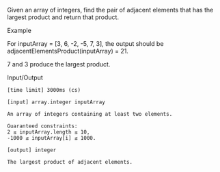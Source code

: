 Given an array of integers, find the pair of adjacent elements that has the largest product and return that product.

Example

For inputArray = [3, 6, -2, -5, 7, 3], the output should be
adjacentElementsProduct(inputArray) = 21.

7 and 3 produce the largest product.

Input/Output

    [time limit] 3000ms (cs)

    [input] array.integer inputArray

    An array of integers containing at least two elements.

    Guaranteed constraints:
    2 ≤ inputArray.length ≤ 10,
    -1000 ≤ inputArray[i] ≤ 1000.

    [output] integer

    The largest product of adjacent elements.

